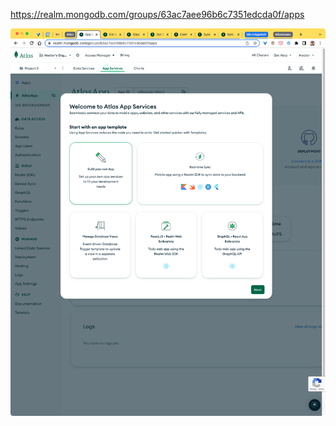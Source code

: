 https://realm.mongodb.com/groups/63ac7aee96b6c7351edcda0f/apps

![](Pasted%20image%2020221228115127.png)